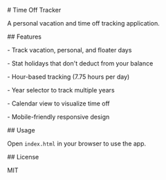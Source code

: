 \# Time Off Tracker



A personal vacation and time off tracking application.



\## Features

\- Track vacation, personal, and floater days

\- Stat holidays that don't deduct from your balance

\- Hour-based tracking (7.75 hours per day)

\- Year selector to track multiple years

\- Calendar view to visualize time off

\- Mobile-friendly responsive design



\## Usage

Open `index.html` in your browser to use the app.



\## License

MIT

